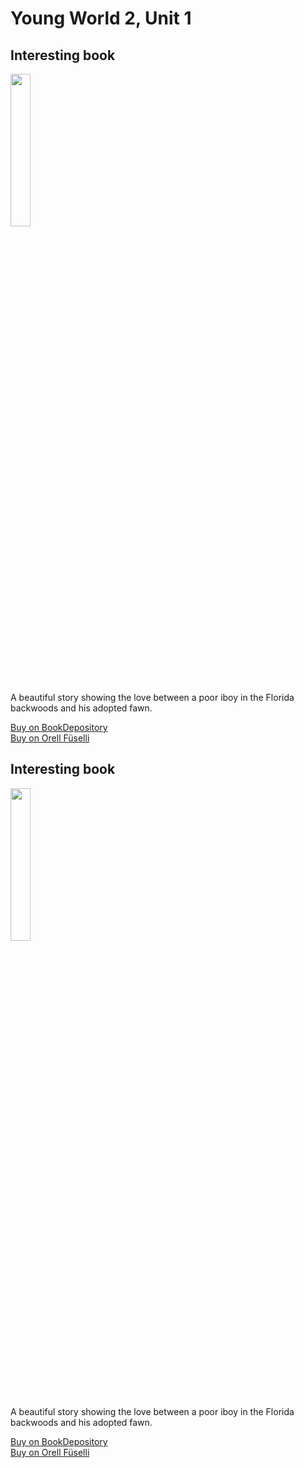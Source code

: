 # Young World 2, Unit 1

## Interesting book

<img src="https://i.imgur.com/9byDLFn.png" width="25%" />

A beautiful story showing the love between a poor iboy in the Florida backwoods and his adopted fawn.

<a href="https://www.bookdepository.com/Yearling-Marjorie-Kinnan-Rawlings/9780689846236?ref=grid-view&qid=1654272403026&sr=1-2">Buy on BookDepository</a>  
<a href="https://www.orellfuessli.ch/shop/home/artikeldetails/A1001523331">Buy on Orell Füselli</a>

## Interesting book

<img src="https://i.imgur.com/9byDLFn.png" width="25%" />

A beautiful story showing the love between a poor iboy in the Florida backwoods and his adopted fawn.

<a href="https://www.bookdepository.com/Yearling-Marjorie-Kinnan-Rawlings/9780689846236?ref=grid-view&qid=1654272403026&sr=1-2">Buy on BookDepository</a>  
<a href="https://www.orellfuessli.ch/shop/home/artikeldetails/A1001523331">Buy on Orell Füselli</a>

<!--stackedit_data:
eyJoaXN0b3J5IjpbLTE3MzgzNTkwMjZdfQ==
-->
